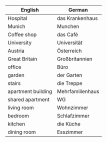 | English | German |
|---------|--------|
| Hospital | das Krankenhaus |
| Munich | Munchen |
| Coffee shop | das Café |
| University | Universität |
| Austria | Österreich |
| Great Britain | Großbritannien |
| office | Büro |
| garden | der Garten |
| stairs | die Treppe |
| apartment building | Mehrfamilienhaus |
| shared apartment | WG |
| living room | Wohnzimmer |
| bedroom | Schlafzimmer |
| kitchen | die Küche |
| dining room | Esszimmer |
